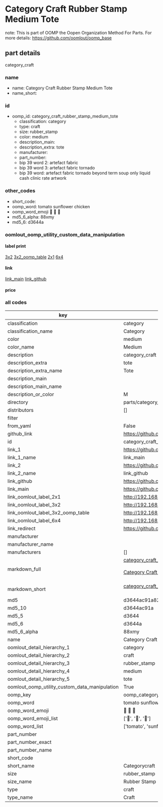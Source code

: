# Category Craft Rubber Stamp Medium Tote  

note: This is part of OOMP the Oopen Organization Method For Parts. For more details: https://github.com/oomlout/oomp_base

##  part details
  



category_craft



### name
* name: Category Craft Rubber Stamp Medium Tote
* name_short: 
### id
* oomp_id: category_craft_rubber_stamp_medium_tote
  * classification: category
  * type: craft
  * size: rubber_stamp
  * color: medium
  * description_main: 
  * description_extra: tote
  * manufacturer: 
  * part_number: 
  * bip 39 word 2: artefact fabric
  * bip 39 word 3: artefact fabric tornado
  * bip 39 word: artefact fabric tornado beyond term soup only liquid cash clinic rate artwork

### other_codes
* short_code: 
* oomp_word: tomato sunflower chicken
* oomp_word_emoji :tomato: :sunflower: :chicken:
* md5_6_alpha: 88xmy
* md5_6: d3644a






### oomlout_oomp_utility_custom_data_manipulation
#### label print
[3x2](http://192.168.1.245:1112/?label=oomp%2088xmy)
[3x2_oomp_table](http://192.168.1.108:1112/?label=oomp%2088xmy)
[2x1](http://192.168.1.242:1112/?label=oomp%2088xmy)
[6x4](http://192.168.1.55:1112/?label=oomp%2088xmy)    

#### link

[link_main](https://github.com/oomlout/oomlout_oomp_version_1_messy/tree/main/parts/category_craft_rubber_stamp_medium_tote) [link_github](https://github.com/oomlout/oomlout_oomp_version_1_messy/tree/main/parts/category_craft_rubber_stamp_medium_tote)                             

#### price







### all codes 
| key | value |  
| --- | --- |  
| classification | category |  
| classification_name | Category |  
| color | medium |  
| color_name | Medium |  
| description | category_craft |  
| description_extra | tote |  
| description_extra_name | Tote |  
| description_main |  |  
| description_main_name |  |  
| description_or_color | M  |  
| directory | parts/category_craft_rubber_stamp_medium_tote |  
| distributors | [] |  
| filter |  |  
| from_yaml | False |  
| github_link | https://github.com/oomlout/oomlout_oomp_part_src/tree/main/parts/category_craft_rubber_stamp_medium_tote |  
| id | category_craft_rubber_stamp_medium_tote |  
| link_1 | https://github.com/oomlout/oomlout_oomp_version_1_messy/tree/main/parts/category_craft_rubber_stamp_medium_tote |  
| link_1_name | link_main |  
| link_2 | https://github.com/oomlout/oomlout_oomp_version_1_messy/tree/main/parts/category_craft_rubber_stamp_medium_tote |  
| link_2_name | link_github |  
| link_github | https://github.com/oomlout/oomlout_oomp_version_1_messy/tree/main/parts/category_craft_rubber_stamp_medium_tote |  
| link_main | https://github.com/oomlout/oomlout_oomp_version_1_messy/tree/main/parts/category_craft_rubber_stamp_medium_tote |  
| link_oomlout_label_2x1 | http://192.168.1.242:1112/?label=oomp%2088xmy |  
| link_oomlout_label_3x2 | http://192.168.1.245:1112/?label=oomp%2088xmy |  
| link_oomlout_label_3x2_oomp_table | http://192.168.1.108:1112/?label=oomp%2088xmy |  
| link_oomlout_label_6x4 | http://192.168.1.55:1112/?label=oomp%2088xmy |  
| link_redirect | https://github.com/oomlout/oomlout_oomp_version_1_messy/tree/main/parts/category_craft_rubber_stamp_medium_tote |  
| manufacturer |  |  
| manufacturer_name |  |  
| manufacturers | [] |  
| markdown_full | [category_craft_rubber_stamp_medium_tote](none)<br>[](none)<br>[Category Craft Rubber Stamp Medium Tote](none)<br><br> |  
| markdown_short | [category_craft_rubber_stamp_medium_tote](none)<br><br> |  
| md5 | d3644ac91a8253633fefb15dcad45867 |  
| md5_10 | d3644ac91a |  
| md5_5 | d3644 |  
| md5_6 | d3644a |  
| md5_6_alpha | 88xmy |  
| name | Category Craft Rubber Stamp Medium Tote |  
| oomlout_detail_hierarchy_1 | category |  
| oomlout_detail_hierarchy_2 | craft |  
| oomlout_detail_hierarchy_3 | rubber_stamp |  
| oomlout_detail_hierarchy_4 | medium |  
| oomlout_detail_hierarchy_5 | tote |  
| oomlout_oomp_utility_custom_data_manipulation | True |  
| oomp_key | oomp_category_craft_rubber_stamp_medium_tote |  
| oomp_word | tomato sunflower chicken |  
| oomp_word_emoji | :tomato: :sunflower: :chicken: |  
| oomp_word_emoji_list | [':tomato:', ':sunflower:', ':chicken:'] |  
| oomp_word_list | ['tomato', 'sunflower', 'chicken'] |  
| part_number |  |  
| part_number_exact |  |  
| part_number_name |  |  
| short_code |  |  
| short_name | Categorycraft |  
| size | rubber_stamp |  
| size_name | Rubber Stamp |  
| type | craft |  
| type_name | Craft |  
